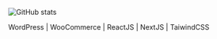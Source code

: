 
![GitHub stats](https://github-readme-stats.vercel.app/api?username=daonham&show_icons=true)  

WordPress | WooCommerce | ReactJS | NextJS | TaiwindCSS
